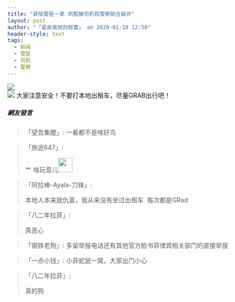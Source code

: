 ```yaml
---
title: "菲版警匪一家 同胞被司机和警察联合敲诈"
layout: post
author: "「星辰美丽的寂寞」 on 2020-01-18 12:58"
header-style: text
tags:
  - 新闻
  - 警匪
  - 司机
  - 警察
---
```


<img src="http://images.feileyuan.com/images/ueditor/2020011812580000031236.jpg"><input type="hidden" value="菲乐园提供">
<br>
<img src="http://images.feileyuan.com/images/ueditor/2020011812580000082006.jpg">
大家注意安全！不要打本地出租车，尽量GRAB出行吧！

##### 網友發言 
> 「望吾集醒」:
> 一看都不是啥好鸟

> 「旅途647」:
> <p>艹 啥玩意儿<img src="http://images.feileyuan.com/images/ueditor/dialogs/emotion/images/default/df_004.gif" width="32" height="32"></p>

> 「阿拉棒-Ayala-刀锋」:
> <p>本地人本来就仇富，我从来没有坐过出租车&nbsp; 每次都是GRad</p>


> 「八二年拉菲」:
> <p>真恶心</p>

> 「钢铁老狗」:
> 多留举报电话还有其他官方脸书菲律宾相关部门的直接举报

> 「一点小钱」:
> 小菲蛇鼠一窝，大家出门小心

> 「八二年拉菲」:
> <p>真的狗</p>


